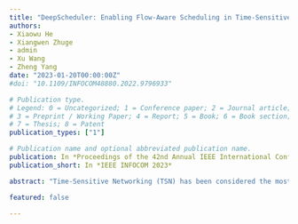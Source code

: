 ```yaml
---
title: "DeepScheduler: Enabling Flow-Aware Scheduling in Time-Sensitive Networking"
authors:
- Xiaowu He
- Xiangwen Zhuge
- admin
- Xu Wang
- Zheng Yang
date: "2023-01-20T00:00:00Z"
#doi: "10.1109/INFOCOM48880.2022.9796933"

# Publication type.
# Legend: 0 = Uncategorized; 1 = Conference paper; 2 = Journal article;
# 3 = Preprint / Working Paper; 4 = Report; 5 = Book; 6 = Book section;
# 7 = Thesis; 8 = Patent
publication_types: ["1"]

# Publication name and optional abbreviated publication name.
publication: In *Proceedings of the 42nd Annual IEEE International Conference on Computer Communications*
publication_short: In *IEEE INFOCOM 2023*

abstract: "Time-Sensitive Networking (TSN) has been considered the most promising network paradigm for time-critical applications (e.g., industrial control) and traffic scheduling is the core of TSN to ensure low latency and determinism. With the demand for flexible production increases, industrial network topologies and settings change frequently due to pipeline switches. As a result, there is a pressing need for a more efficient TSN scheduling algorithm. In this paper, we propose DeepScheduler, a fast and scalable flow-aware TSN scheduler based on deep reinforcement learning. In contrast to prior work that heavily relies on expert knowledge or problem-specific assumptions, DeepScheduler automatically learns effective scheduling policies from the complex dependency among data flows. We design a scalable neural network architecture that can process arbitrary network topologies with informative representations of the problem, and decompose the problem decision space for efficient model training. In addition, we develop a suite of TSN-compatible testbeds with hardware-software co-design and DeepScheduler integration. Extensive experiments on both simulation and physical testbeds show that DeepScheduler runs >150/5 times faster and improves the schedulability by 36%/39% compared to state- of-the-art heuristic/expert-based methods. With both efficiency and effectiveness, DeepScheduler makes scheduling no longer an obstacle towards flexible manufacturing."

featured: false

---
```

